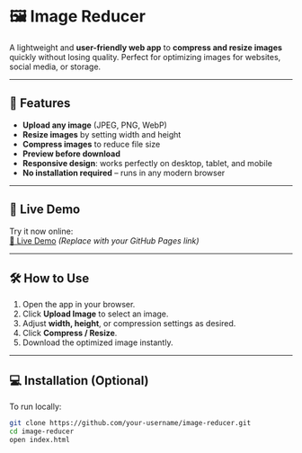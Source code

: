 # 🖼️ Image Reducer

A lightweight and **user-friendly web app** to **compress and resize images** quickly without losing quality. Perfect for optimizing images for websites, social media, or storage.

---

## 🌟 Features

- **Upload any image** (JPEG, PNG, WebP)
- **Resize images** by setting width and height
- **Compress images** to reduce file size
- **Preview before download**
- **Responsive design**: works perfectly on desktop, tablet, and mobile
- **No installation required** – runs in any modern browser

---

## 🚀 Live Demo

Try it now online:  
[🔗 Live Demo](https://sudheer829940.github.io/image-resize/)
*(Replace with your GitHub Pages link)*

---

## 🛠️ How to Use

1. Open the app in your browser.
2. Click **Upload Image** to select an image.
3. Adjust **width, height**, or compression settings as desired.
4. Click **Compress / Resize**.
5. Download the optimized image instantly.

---

## 💻 Installation (Optional)

To run locally:

```bash
git clone https://github.com/your-username/image-reducer.git
cd image-reducer
open index.html
